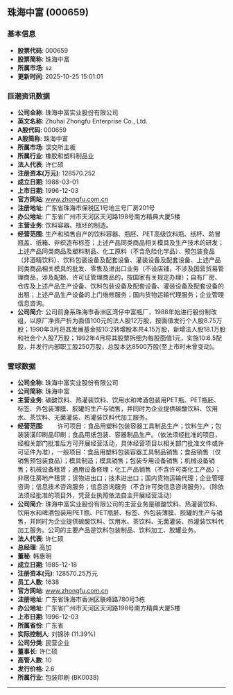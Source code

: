 ## 珠海中富 (000659)

### 基本信息

- **股票代码**: 000659
- **股票简称**: 珠海中富
- **所属市场**: sz
- **更新时间**: 2025-10-25 15:01:01

### 巨潮资讯数据

- **公司全称**: 珠海中富实业股份有限公司
- **英文名称**: Zhuhai Zhongfu Enterprise Co., Ltd.
- **A股代码**: 000659
- **A股简称**: 珠海中富
- **所属市场**: 深交所主板
- **所属行业**: 橡胶和塑料制品业
- **法人代表**: 许仁硕
- **注册资本(万元)**: 128570.252
- **成立日期**: 1988-03-01
- **上市日期**: 1996-12-03
- **官方网站**: www.zhongfu.com.cn
- **注册地址**: 广东省珠海市保税区1号地三号厂房201号
- **办公地址**: 广东省广州市天河区天河路198号南方精典大厦5楼
- **主营业务**: 饮料容器、瓶坯的制造。
- **经营范围**: 生产和销售自产的饮料容器、瓶胚、PET高级饮料瓶、纸杯、防冒瓶盖、纸箱、非织造布标签；上述产品同类商品相关模具及生产技术的研发；上述产品同类商品及塑料制品、化工原料（不含危险化学品）、预包装食品（非酒精饮料）、饮料包装设备及配套设备、灌装设备及配套设备、上述产品同类商品相关模具的批发、零售及进出口业务（不设店铺，不涉及国营贸易管理商品，涉及配额、许可证管理商品的，按国家有关规定办理）；自有厂房、仓库及上述产品生产设备、饮料包装设备及配套设备、灌装设备及配套设备的出租；上述产品生产设备的上门维修服务；国内货物运输代理服务；企业管理信息咨询。
- **公司简介**: 公司前身系珠海市香洲区湾仔中富瓶厂，1988年始进行股份制改组，以原厂净资产折为面值100元的法人股12万股，按面值发行个人股8.75万股；1990年3月将其发展基金按10:2转增股本共4.15万股，新增法人股18.1万股和社会个人股7万股；1992年4月将其股票拆细为每股面值1元，实施10:6.5配股，并发行内部职工股250万股，总股本达8500万股(至上市时未曾变动)。

### 雪球数据

- **公司全称**: 珠海中富实业股份有限公司
- **公司简称**: 珠海中富
- **主营业务**: 碳酸饮料、热灌装饮料、饮用水和啤酒包装用PET瓶、PET瓶胚、标签、外包装薄膜、胶罐的生产与销售，并同时为企业提供碳酸饮料、饮用水、茶饮料、无菌灌装、热灌装饮料代加工服务。
- **经营范围**: 　　许可项目：食品用塑料包装容器工具制品生产；饮料生产；包装装潢印刷品印刷；食品用纸包装、容器制品生产。（依法须经批准的项目，经相关部门批准后方可开展经营活动，具体经营项目以相关部门批准文件或许可证件为准），一般项目：食品用塑料包装容器工具制品销售；食品销售（仅销售预包装食品）；模具制造；模具销售；包装专用设备销售；机械设备销售；机械设备租赁；通用设备修理；化工产品销售（不含许可类化工产品）；非居住房地产租赁；货物进出口；技术进出口；国内货物运输代理；企业管理咨询；信息技术咨询服务；信息咨询服务（不含许可类信息咨询服务）。（除依法须经批准的项目外，凭营业执照依法自主开展经营活动）
- **公司简介**: 珠海中富实业股份有限公司的主营业务是碳酸饮料、热灌装饮料、饮用水和啤酒包装用PET瓶、PET瓶胚、标签、外包装薄膜、胶罐的生产与销售，并同时为企业提供碳酸饮料、饮用水、茶饮料、无菌灌装、热灌装饮料代加工服务。公司的主要产品是饮料包装制品、饮料加工、胶罐业务。
- **法人代表**: 许仁硕
- **总经理**: 高加
- **董秘**: 韩惠明
- **成立日期**: 1985-12-18
- **注册资本(元)**: 128570.25万元
- **员工人数**: 1638
- **官方网站**: www.zhongfu.com.cn
- **注册地址**: 广东省珠海市香洲区联峰路780号3栋
- **办公地址**: 广东省广州市天河区天河路198号南方精典大厦5楼
- **上市日期**: 1996-12-03
- **所属省份**: 广东省
- **实际控制人**: 刘锦钟 (11.39%)
- **公司分类**: 民营企业
- **董事长**: 许仁硕
- **高管人数**: 10
- **发行价格**: 2.6
- **所属行业**: 包装印刷 (BK0038)

---